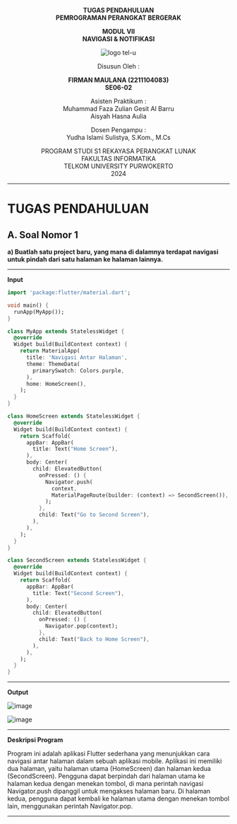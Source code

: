 <div align="center">

**TUGAS PENDAHULUAN**  
**PEMROGRAMAN PERANGKAT BERGERAK**

**MODUL VII**  
**NAVIGASI & NOTIFIKASI**

![logo tel-u](https://github.com/user-attachments/assets/3a44181d-9c92-47f6-8cf0-87755117fd99)

Disusun Oleh :

**FIRMAN MAULANA (2211104083)**  
**SE06-02**

Asisten Praktikum :  
Muhammad Faza Zulian Gesit Al Barru  
Aisyah Hasna Aulia

Dosen Pengampu :  
Yudha Islami Sulistya, S.Kom., M.Cs

PROGRAM STUDI S1 REKAYASA PERANGKAT LUNAK  
FAKULTAS INFORMATIKA  
TELKOM UNIVERSITY PURWOKERTO  
2024

</div>

---

# TUGAS PENDAHULUAN

## A. Soal Nomor 1
**a) Buatlah satu project baru, yang mana di dalamnya terdapat navigasi untuk pindah dari satu halaman ke halaman lainnya.**

---

**Input**
```dart
import 'package:flutter/material.dart';

void main() {
  runApp(MyApp());
}

class MyApp extends StatelessWidget {
  @override
  Widget build(BuildContext context) {
    return MaterialApp(
      title: 'Navigasi Antar Halaman',
      theme: ThemeData(
        primarySwatch: Colors.purple,
      ),
      home: HomeScreen(),
    );
  }
}

class HomeScreen extends StatelessWidget {
  @override
  Widget build(BuildContext context) {
    return Scaffold(
      appBar: AppBar(
        title: Text("Home Screen"),
      ),
      body: Center(
        child: ElevatedButton(
          onPressed: () {
            Navigator.push(
              context,
              MaterialPageRoute(builder: (context) => SecondScreen()),
            );
          },
          child: Text("Go to Second Screen"),
        ),
      ),
    );
  }
}

class SecondScreen extends StatelessWidget {
  @override
  Widget build(BuildContext context) {
    return Scaffold(
      appBar: AppBar(
        title: Text("Second Screen"),
      ),
      body: Center(
        child: ElevatedButton(
          onPressed: () {
            Navigator.pop(context);
          },
          child: Text("Back to Home Screen"),
        ),
      ),
    );
  }
}
```

---

**Output**

![image](https://github.com/user-attachments/assets/5760a1d2-446e-43d6-9d2b-97e4b8a6d780)

![image](https://github.com/user-attachments/assets/c1f22b7c-b54f-4484-8055-32e3fc676d6e)


---

**Deskripsi Program**

Program ini adalah aplikasi Flutter sederhana yang menunjukkan cara navigasi antar halaman dalam sebuah aplikasi mobile. Aplikasi ini memiliki dua halaman, yaitu halaman utama (HomeScreen) dan halaman kedua (SecondScreen). Pengguna dapat berpindah dari halaman utama ke halaman kedua dengan menekan tombol, di mana perintah navigasi Navigator.push dipanggil untuk mengakses halaman baru. Di halaman kedua, pengguna dapat kembali ke halaman utama dengan menekan tombol lain, menggunakan perintah Navigator.pop.

---
